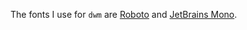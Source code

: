 The fonts I use for `dwm` are [Roboto](https://fonts.google.com/specimen/Roboto) and [JetBrains Mono](https://fonts.google.com/specimen/JetBrains+Mono). 
